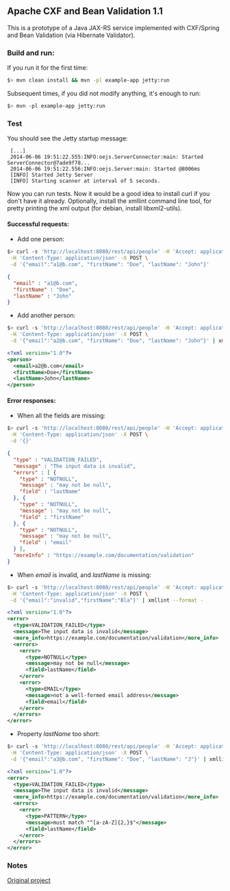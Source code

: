 ## Apache CXF and Bean Validation 1.1

This is a prototype of a Java JAX-RS service implemented with CXF/Spring and Bean Validation (via Hibernate Validator).

### Build and run:

If you run it for the first time:
```bash
$> mvn clean install && mvn -pl example-app jetty:run
```

Subsequent times, if you did not modify anything, it's enough to run:
```bash
$> mvn -pl example-app jetty:run
```
### Test

You should see the Jetty startup message:
```
 [...]
 2014-06-06 19:51:22.555:INFO:oejs.ServerConnector:main: Started ServerConnector@7ade9f78...
 2014-06-06 19:51:22.556:INFO:oejs.Server:main: Started @8006ms
 [INFO] Started Jetty Server
 [INFO] Starting scanner at interval of 5 seconds.
```

Now you can run tests. Now it would be a good idea to install curl if you don't have it already. Optionally, install the xmllint command line tool, for pretty printing the xml output (for debian, install libxml2-utils).

#### Successful requests:
 * Add one person:
```bash
$> curl -s 'http://localhost:8080/rest/api/people' -H 'Accept: application/json' \
 -H 'Content-Type: application/json' -X POST \
 -d '{"email":"a1@b.com", "firstName": "Doe", "lastName": "John"}'
```
```json
{
  "email" : "a1@b.com",
  "firstName" : "Doe",
  "lastName" : "John"
}
```
 * Add another person:
```bash
$> curl -s 'http://localhost:8080/rest/api/people' -H 'Accept: application/xml' \
 -H 'Content-Type: application/json' -X POST \
 -d '{"email":"a2@b.com", "firstName": "Doe", "lastName": "John"}' | xmllint --format -
```
```xml
<?xml version="1.0"?>
<person>
  <email>a2@b.com</email>
  <firstName>Doe</firstName>
  <lastName>John</lastName>
</person>
```

#### Error responses:

 * When all the fields are missing:
```bash
$> curl -s 'http://localhost:8080/rest/api/people' -H 'Accept: application/json' \
 -H 'Content-Type: application/json' -X POST \
 -d '{}'
```
```json
{
  "type" : "VALIDATION_FAILED",
  "message" : "The input data is invalid",
  "errors" : [ {
    "type" : "NOTNULL",
    "message" : "may not be null",
    "field" : "lastName"
  }, {
    "type" : "NOTNULL",
    "message" : "may not be null",
    "field" : "firstName"
  }, {
    "type" : "NOTNULL",
    "message" : "may not be null",
    "field" : "email"
  } ],
  "moreInfo" : "https://example.com/documentation/validation"
}
```
 * When *email* is invalid, and *lastName* is missing:
```bash
$> curl -s 'http://localhost:8080/rest/api/people' -H 'Accept: application/xml' \
 -H 'Content-Type: application/json' -X POST \
 -d '{"email":"invalid","firstName":"Bla"}' | xmllint --format -
```
```xml
<?xml version="1.0"?>
<error>
  <type>VALIDATION_FAILED</type>
  <message>The input data is invalid</message>
  <more_info>https://example.com/documentation/validation</more_info>
  <errors>
    <error>
      <type>NOTNULL</type>
      <message>may not be null</message>
      <field>lastName</field>
    </error>
    <error>
      <type>EMAIL</type>
      <message>not a well-formed email address</message>
      <field>email</field>
    </error>
  </errors>
</error>
```
 * Property *lastName* too short:
```bash
$> curl -s 'http://localhost:8080/rest/api/people' -H 'Accept: application/xml' \
 -H 'Content-Type: application/json' -X POST \
 -d '{"email":"a3@b.com", "firstName": "Doe", "lastName": "J"}' | xmllint --format -
```
```xml
<?xml version="1.0"?>
<error>
  <type>VALIDATION_FAILED</type>
  <message>The input data is invalid</message>
  <more_info>https://example.com/documentation/validation</more_info>
  <errors>
    <error>
      <type>PATTERN</type>
      <message>must match "^[a-zA-Z]{2,}$"</message>
      <field>lastName</field>
    </error>
  </errors>
</error>
```

### Notes
[Original project](https://github.com/reta/jax-rs-2.0-validation)

